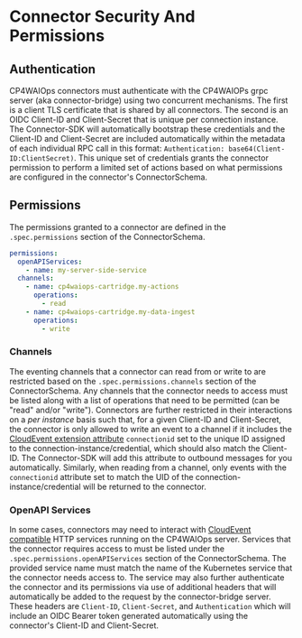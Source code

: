 # Connector Security And Permissions

## Authentication
CP4WAIOps connectors must authenticate with the CP4WAIOPs grpc server (aka connector-bridge) using two concurrent
mechanisms. The first is a client TLS certificate that is shared by all connectors. The second is an OIDC Client-ID and
Client-Secret that is unique per connection instance. The Connector-SDK will automatically bootstrap these credentials 
and the Client-ID and Client-Secret are included automatically within the metadata of each individual RPC call in this 
format: `Authentication: base64(Client-ID:ClientSecret)`. This unique set of credentials grants the connector 
permission to perform a limited set of actions based on what permissions are configured in the connector's 
ConnectorSchema.

## Permissions
The permissions granted to a connector are defined in the `.spec.permissions` section of the ConnectorSchema.

```yaml
permissions:
  openAPIServices:
    - name: my-server-side-service
  channels:
    - name: cp4waiops-cartridge.my-actions
      operations:
        - read
    - name: cp4waiops-cartridge.my-data-ingest
      operations:
        - write
```

### Channels
The eventing channels that a connector can read from or write to are restricted based on the 
`.spec.permissions.channels` section of the ConnectorSchema. Any channels that the connector needs to access must 
be listed along with a list of operations that need to be permitted (can be "read" and/or "write"). Connectors are 
further restricted in their interactions on a _per instance_ basis such that, for a given Client-ID and Client-Secret,
the connector is only allowed to write an event to a channel if it includes the 
[CloudEvent extension attribute](https://github.com/cloudevents/spec/blob/v1.0.2/cloudevents/primer.md#cloudevent-attribute-extensions)
`connectionid` set to the unique ID assigned to the connection-instance/credential, which should also match the 
Client-ID. The Connector-SDK will add this attribute to outbound messages for you automatically. Similarly, when 
reading from a channel, only events with the `connectionid` attribute set to match the UID of the 
connection-instance/credential will be returned to the connector.

### OpenAPI Services
In some cases, connectors may need to interact with 
[CloudEvent compatible](https://github.com/cloudevents/spec/blob/v1.0.2/cloudevents/bindings/http-protocol-binding.md)
HTTP services running on the CP4WAIOps server. Services that the connector requires access to must be listed under the 
`.spec.permissions.openAPIServices` section of the ConnectorSchema. The provided service name must match the name of 
the Kubernetes service that the connector needs access to. The service may also further authenticate the connector and
its permissions via use of additional headers that will automatically be added to the request by the connector-bridge
server. These headers are `Client-ID`, `Client-Secret`, and `Authentication` which will include an OIDC Bearer token 
generated automatically using the connector's Client-ID and Client-Secret.